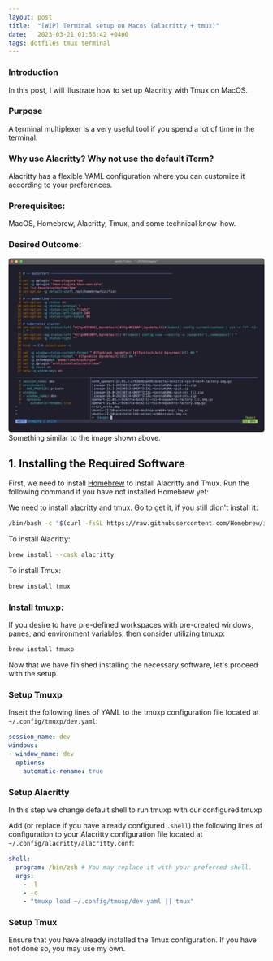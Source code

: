 ```yaml
---
layout: post
title:  "[WIP] Terminal setup on Macos (alacritty + tmux)"
date:   2023-03-21 01:56:42 +0400
tags: dotfiles tmux terminal
---
```


### Introduction
In this post, I will illustrate how to set up Alacritty with Tmux on MacOS.

### Purpose
A terminal multiplexer is a very useful tool if you spend a lot of time in the terminal.

### Why use Alacritty? Why not use the default iTerm?
Alacritty has a flexible YAML configuration where you can customize it according to your preferences.

### Prerequisites:
MacOS, Homebrew, Alacritty, Tmux, and some technical know-how.

### Desired Outcome:

![Alacritty](/assets/img/posts/2023-03-21-terminal-setup/alacritty-complete.png "Alacritty")
Something similar to the image shown above.

## 1. Installing the Required Software
First, we need to install [Homebrew](https://brew.sh) to install Alacritty and Tmux. 
Run the following command if you have not installed Homebrew yet:

We need  to install alacritty and tmux. Go to get it, if you still didn't install it:
```bash
/bin/bash -c "$(curl -fsSL https://raw.githubusercontent.com/Homebrew/install/HEAD/install.sh)"
```

To install Alacritty:
```bash
brew install --cask alacritty
```

To install Tmux:
```bash
brew install tmux
```

### Install tmuxp:
If you desire to have pre-defined workspaces with pre-created windows, panes, and environment variables, then consider utilizing [tmuxp](https://github.com/tmux-python/tmuxp):
```bash
brew install tmuxp
```

Now that we have finished installing the necessary software, let's proceed with the setup.

### Setup Tmuxp
Insert the following lines of YAML to the tmuxp configuration file located at `~/.config/tmuxp/dev.yaml`:
```yaml
session_name: dev
windows:
- window_name: dev
  options:
    automatic-rename: true
```

### Setup Alacritty

In this step we change default shell to run tmuxp with our configured tmuxp

Add (or replace if you have already configured `.shell`) the following lines of configuration to your Alacritty configuration file located at `~/.config/alacritty/alacritty.conf`:
```yaml
shell:
  program: /bin/zsh # You may replace it with your preferred shell.
  args:
    - -l
    - -c
    - "tmuxp load ~/.config/tmuxp/dev.yaml || tmux"
```

### Setup Tmux
Ensure that you have already installed the Tmux configuration. If you have not done so, you may use my own.

